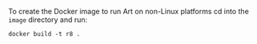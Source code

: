 To create the Docker image to run Art on non-Linux platforms cd into the `image` directory and run:

```
docker build -t r8 .
```
